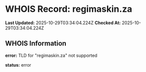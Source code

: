 # WHOIS Record: regimaskin.za

**Last Updated:** 2025-10-29T03:34:04.224Z
**Checked At:** 2025-10-29T03:34:04.224Z

## WHOIS Information

**error:** TLD for "regimaskin.za" not supported

**status:** error

